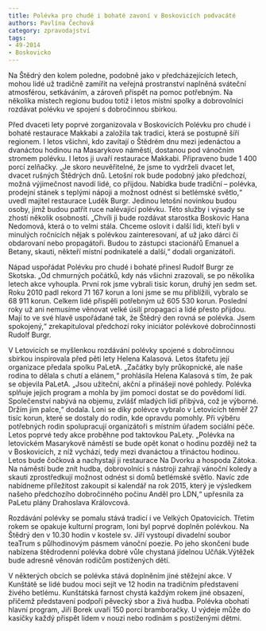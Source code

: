```yaml
---
title: Polévka pro chudé i bohaté zavoní v Boskovicích podvacáté
authors: Pavlína Čechová 
category: zpravodajství 
tags: 
- 49-2014
- Boskovicko
---
```

Na Štědrý den kolem poledne, podobně jako v předcházejících letech, mohou lidé už tradičně zamířit na veřejná prostranství naplněná sváteční atmosférou, setkáváním, a zároveň přispět na pomoc potřebným. Na několika místech regionu budou totiž i letos místní spolky a dobrovolníci rozdávat polévku ve spojení s dobročinnou sbírkou. 

Před dvaceti lety poprvé zorganizovala v Boskovicích Polévku pro chudé i bohaté restaurace Makkabi a založila tak tradici, která se postupně šíří regionem. I letos všichni, kdo zavítají o Štědrém dnu mezi jedenáctou a dvanáctou hodinou na Masarykovo náměstí, dostanou pod vánočním stromem polévku. I letos ji uvaří restaurace Makkabi. Připraveno bude 1 400 porcí zelňačky. „Je skoro neuvěřitelné, že jsme to vydrželi dvacet let, dvacet rušných Štědrých dnů. Letošní rok bude podobný jako předchozí, možná výjimečnost navodí lidé, co přijdou. Nabídka bude tradiční – polévka, prodejní stánek s teplými nápoji a možnost odnést si betlémské světlo,“ uvedl majitel restaurace Luděk Burgr. Jedinou letošní novinkou budou osoby, jimž budou patřit ruce nalévající polévku. Této služby i výsady se zhostí několik osobností. „Chvíli ji bude rozdávat starostka Boskovic Hana Nedomová, která o to velmi stála. Chceme oslovit i další lidi, kteří byli v minulých ročnících nějak s polévkou zainteresovaní, ať už jako dárci či obdarovaní nebo propagátoři. Budou to zástupci stacionářů Emanuel a Betany, skauti, někteří místní podnikatelé a další,“ dodali organizátoři.

Nápad uspořádat Polévku pro chudé i bohaté přinesl Rudolf Burgr ze Skotska. „Od chmurných počátků, kdy nás všichni zrazovali, se po několika letech akce vyhoupla. První rok jsme vybrali tisíc korun, druhý jen sedm set. Roku 2010 padl rekord 71 167 korun a loni jsme se mu přiblížili, vybralo se 68 911 korun. Celkem lidé přispěli potřebným už 605 530 korun. Poslední roky už ani nemusíme věnovat velké úsilí propagaci a lidé přesto přijdou. Mají to ve své hlavě uspořádané tak, že Štědrý den rovná se polévka. Jsem spokojený,“ zrekapituloval předchozí roky iniciátor polévkové dobročinnosti Rudolf Burgr.

V Letovicích se myšlenkou rozdávání polévky spojené s dobročinnou sbírkou inspirovala před pěti lety Helena Kalasová. Letos štafetu její organizace předala spolku PaLetA. „Začátky byly průkopnické, ale naše rodina to dělala s chutí a elánem,“ prohlásila Helena Kalasová s tím, že pak se objevila PaLetA. „Jsou užiteční, akční a přinášejí nové pohledy. Polévka splňuje jejich program a mohla by jim pomoci dostat se do povědomí lidí. Společenství nabývá na objemu, zvlášť mladých lidí přibývá, což je výborné. Držím jim palce,“ dodala. Loni se díky polévce vybralo v Letovicích téměř 27 tisíc korun, které se dostaly do rodin, kde opravdu pomohly. Při výběru potřebných rodin spolupracují organizátoři s místním úřadem sociální péče. Letos poprvé tedy akce proběhne pod taktovkou PaLety. „Polévka na letovickém Masarykově náměstí se bude opět konat o hodinu později než ta v Boskovicích, z níž vychází, tedy mezi dvanáctou a třináctou hodinou. Letos bude čočková a nachystají ji restaurace Na Dvorku a hospoda Zátoka. Na náměstí bude znít hudba, dobrovolníci s nástroji zahrají vánoční koledy a skauti zprostředkují možnost odnést si domů betlémské světlo. Navíc zde nabídneme příležitost zakoupit si kalendář na rok 2015, který je výsledkem našeho předchozího dobročinného počinu Anděl pro LDN,“ upřesnila za PaLetu plány Drahoslava Královcová. 

Rozdávání polévky se pomalu stává tradicí i ve Velkých Opatovicích. Třetím rokem se opakuje kulturní program, loni byl poprvé doplněn polévkou. Na Štědrý den v 10.30 hodin  v kostele sv. Jiří vystoupí divadelní soubor teaTrum s půlhodinovým pásmem vánoční poezie. Po jeho skončení bude nabízena štědrodenní polévka dobré vůle chystaná jídelnou Učňák.Výtěžek bude adresně věnován rodičům postižených dětí.

V některých obcích se polévka stává doplněním jiné stěžejní akce. V Kunštátě  se lidé budou moci sejít ve 12 hodin na tradičním představení živého betlému. Kunštátská farnost chystá každým rokem jiné obsazení, přičemž představení podpoří pěvecký sbor a živá hudba. Polévka obohatí hlavní program, Jiří Borek uvaří 150 porcí bramboračky. U výdeje může do kasičky každý přispět lidem v nouzi nebo rodinám s postiženými dětmi.



